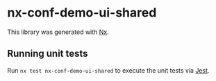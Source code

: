 # nx-conf-demo-ui-shared

This library was generated with [Nx](https://nx.dev).

## Running unit tests

Run `nx test nx-conf-demo-ui-shared` to execute the unit tests via [Jest](https://jestjs.io).
